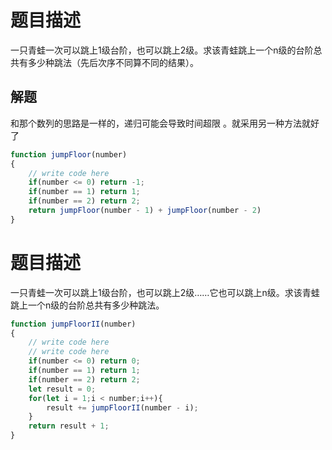 # 题目描述
一只青蛙一次可以跳上1级台阶，也可以跳上2级。求该青蛙跳上一个n级的台阶总共有多少种跳法（先后次序不同算不同的结果）。

## 解题
和那个数列的思路是一样的，递归可能会导致时间超限
。就采用另一种方法就好了
```javascript
function jumpFloor(number)
{
    // write code here
    if(number <= 0) return -1;
    if(number == 1) return 1;
    if(number == 2) return 2;
    return jumpFloor(number - 1) + jumpFloor(number - 2)
}
```

# 题目描述
一只青蛙一次可以跳上1级台阶，也可以跳上2级……它也可以跳上n级。求该青蛙跳上一个n级的台阶总共有多少种跳法。

```javascript
function jumpFloorII(number)
{
    // write code here
    // write code here
    if(number <= 0) return 0;
    if(number == 1) return 1;
    if(number == 2) return 2;
    let result = 0;
    for(let i = 1;i < number;i++){
        result += jumpFloorII(number - i);
    }
    return result + 1;
}
```